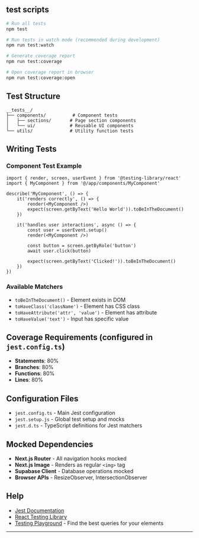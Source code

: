 ## test scripts

```bash
# Run all tests
npm test

# Run tests in watch mode (recommended during development)
npm run test:watch

# Generate coverage report
npm run test:coverage

# Open coverage report in browser
npm run test:coverage:open
```

## Test Structure

```
__tests__/
├── components/          # Component tests
│   ├── sections/       # Page section components
│   └── ui/             # Reusable UI components
└── utils/              # Utility function tests
```

## Writing Tests

### Component Test Example
```tsx
import { render, screen, userEvent } from '@testing-library/react'
import { MyComponent } from '@/app/components/MyComponent'

describe('MyComponent', () => {
    it('renders correctly', () => {
        render(<MyComponent />)
        expect(screen.getByText('Hello World')).toBeInTheDocument()
    })

    it('handles user interactions', async () => {
        const user = userEvent.setup()
        render(<MyComponent />)
        
        const button = screen.getByRole('button')
        await user.click(button)
        
        expect(screen.getByText('Clicked!')).toBeInTheDocument()
    })
})
```

### Available Matchers
- `toBeInTheDocument()` - Element exists in DOM
- `toHaveClass('className')` - Element has CSS class
- `toHaveAttribute('attr', 'value')` - Element has attribute
- `toHaveValue('text')` - Input has specific value

## Coverage Requirements (configured in `jest.config.ts`)
- **Statements**: 80%
- **Branches**: 80%
- **Functions**: 80%
- **Lines**: 80%

## Configuration Files
- `jest.config.ts` - Main Jest configuration
- `jest.setup.js` - Global test setup and mocks
- `jest.d.ts` - TypeScript definitions for Jest matchers

## Mocked Dependencies
- **Next.js Router** - All navigation hooks mocked
- **Next.js Image** - Renders as regular `<img>` tag
- **Supabase Client** - Database operations mocked
- **Browser APIs** - ResizeObserver, IntersectionObserver

## Help
- [Jest Documentation](https://jestjs.io/docs/getting-started)
- [React Testing Library](https://testing-library.com/docs/react-testing-library/intro/)
- [Testing Playground](https://testing-playground.com/) - Find the best queries for your elements

---
